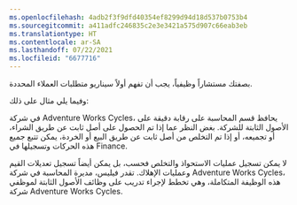 ```yaml
---
ms.openlocfilehash: 4adb2f3f9dfd40354ef8299d94d18d537b0753b4
ms.sourcegitcommit: a411adfc246835c2e3e3421a575d907c66eab3eb
ms.translationtype: HT
ms.contentlocale: ar-SA
ms.lasthandoff: 07/22/2021
ms.locfileid: "6677716"
---
```

بصفتك مستشاراً وظيفياً، يجب أن تفهم أولاً سيناريو متطلبات العملاء المحددة.

وفيما يلي مثال على ذلك:

في شركة Adventure Works Cycles، يحافظ قسم المحاسبة على رقابة دقيقة على الأصول الثابتة للشركة. بغض النظر عما إذا تم الحصول على أصل ثابت عن طريق الشراء، أو تجميعه، أو إذا تم التخلص من أصل ثابت عن طريق البيع أو الخردة، يمكن تتبع جميع هذه الحركات وتسجيلها في Finance.

لا يمكن تسجيل عمليات الاستحواذ والتخلص فحسب، بل يمكن أيضاً تسجيل تعديلات القيم وعمليات الإهلاك. تقدر فيليس، مديرة المحاسبة في شركة Adventure Works Cycles، هذه الوظيفة المتكاملة، وهي تخطط لإجراء تدريب على وظائف الأصول الثابتة لموظفي شركة Adventure Works Cycles.
